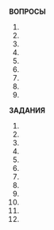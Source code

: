 **ВОПРОСЫ**

1) 
2) 
3) 
4) 
5) 
6) 
7) 
8) 
9) 

**ЗАДАНИЯ**

1) 
2) 
3) 
4) 
5) 
6) 
7) 
8) 
9) 
10) 
11) 
12) 